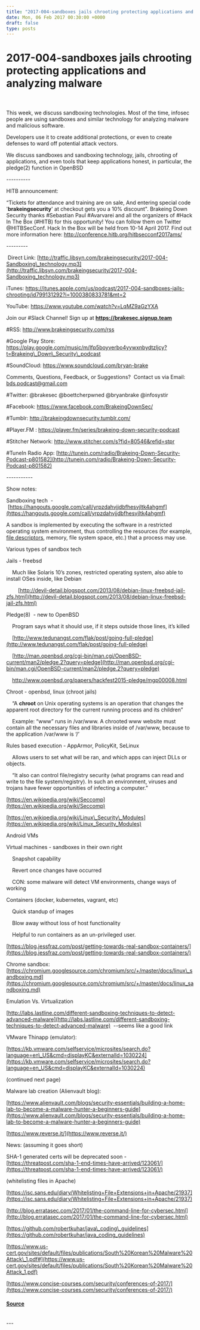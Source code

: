 ```yaml
---
title: "2017-004-sandboxes jails chrooting protecting applications and analyzing malware"
date: Mon, 06 Feb 2017 00:30:00 +0000
draft: false
type: posts
---
```

# 2017-004-sandboxes jails chrooting protecting applications and analyzing malware

<br/>

<br/>
This week, we discuss sandboxing technologies. Most of the time, infosec people are using sandboxes and similar technology for analyzing malware and malicious software.

Developers use it to create additional protections, or even to create defenses to ward off potential attack vectors.

We discuss sandboxes and sandboxing technology, jails, chrooting of applications, and even tools that keep applications honest, in particular, the pledge(2) function in OpenBSD

\----------

HITB announcement:

“Tickets for attendance and training are on sale, And entering special code '**brakeingsecurity**' at checkout gets you a 10% discount". Brakeing Down Security thanks #Sebastian Paul #Avarvarei and all the organizers of #Hack In The Box (#HITB) for this opportunity! You can follow them on Twitter @HITBSecConf. Hack In the Box will be held from 10-14 April 2017. Find out more information here: http://conference.hitb.org/hitbsecconf2017ams/  

\---------

 Direct Link: [http://traffic.libsyn.com/brakeingsecurity/2017-004-Sandboxing\_technology.mp3](http://traffic.libsyn.com/brakeingsecurity/2017-004-Sandboxing_technology.mp3)

iTunes: https://itunes.apple.com/us/podcast/2017-004-sandboxes-jails-chrooting/id799131292?i=1000380833781&mt=2

YouTube: https://www.youtube.com/watch?v=LqMZ9aGzYXA

Join our #Slack Channel! Sign up at **https://brakesec.signup.team**  
  
#RSS: http://www.brakeingsecurity.com/rss  
  
#Google Play Store: https://play.google.com/music/m/Ifp5boyverbo4yywxnbydtzljcy?t=Brakeing\_Down\_Security\_podcast  
  
#SoundCloud: https://www.soundcloud.com/bryan-brake  
  
Comments, Questions, Feedback, or Suggestions?  Contact us via Email: bds.podcast@gmail.com  
  
#Twitter: @brakesec @boettcherpwned @bryanbrake @infosystir  
  
#Facebook: https://www.facebook.com/BrakeingDownSec/  
  
#Tumblr: http://brakeingdownsecurity.tumblr.com/  
  
#Player.FM : https://player.fm/series/brakeing-down-security-podcast  
  
#Stitcher Network: http://www.stitcher.com/s?fid=80546&refid=stpr  
  
#TuneIn Radio App: [http://tunein.com/radio/Brakeing-Down-Security-Podcast-p801582](http://tunein.com/radio/Brakeing-Down-Security-Podcast-p801582)

\-----------

Show notes:

Sandboxing tech  -  [https://hangouts.google.com/call/yrpzdahvjjdbfhesvjltk4ahgmf](https://hangouts.google.com/call/yrpzdahvjjdbfhesvjltk4ahgmf)

A sandbox is implemented by executing the software in a restricted operating system environment, thus controlling the resources (for example, [file descriptors](https://en.wikipedia.org/wiki/File_descriptor), memory, file system space, etc.) that a process may use.

Various types of sandbox tech

Jails - freebsd

    Much like Solaris 10’s zones, restricted operating system, also able to install OSes inside, like Debian

        [http://devil-detail.blogspot.com/2013/08/debian-linux-freebsd-jail-zfs.html](http://devil-detail.blogspot.com/2013/08/debian-linux-freebsd-jail-zfs.html)

Pledge(8)  - new to OpenBSD

    Program says what it should use, if it steps outside those lines, it’s killed

    [http://www.tedunangst.com/flak/post/going-full-pledge](http://www.tedunangst.com/flak/post/going-full-pledge)

    [http://man.openbsd.org/cgi-bin/man.cgi/OpenBSD-current/man2/pledge.2?query=pledge](http://man.openbsd.org/cgi-bin/man.cgi/OpenBSD-current/man2/pledge.2?query=pledge)

    http://www.openbsd.org/papers/hackfest2015-pledge/mgp00008.html

Chroot - openbsd, linux (chroot jails)

    “A **chroot** on Unix operating systems is an operation that changes the apparent root directory for the current running process and its children”

    Example: “www” runs in /var/www. A chrooted www website must contain all the necessary files and libraries inside of /var/www, because to the application /var/www is ‘/’

Rules based execution - AppArmor, PolicyKit, SeLinux

    Allows users to set what will be ran, and which apps can inject DLLs or objects.

    “It also can control file/registry security (what programs can read and write to the file system/registry). In such an environment, viruses and trojans have fewer opportunities of infecting a computer.”

[https://en.wikipedia.org/wiki/Seccomp](https://en.wikipedia.org/wiki/Seccomp)

[https://en.wikipedia.org/wiki/Linux\_Security\_Modules](https://en.wikipedia.org/wiki/Linux_Security_Modules)

Android VMs

Virtual machines - sandboxes in their own right

    Snapshot capability

    Revert once changes have occurred

    CON: some malware will detect VM environments, change ways of working

Containers (docker, kubernetes, vagrant, etc)

    Quick standup of images

    Blow away without loss of host functionality

    Helpful to run containers as an un-privileged user.

[https://blog.jessfraz.com/post/getting-towards-real-sandbox-containers/](https://blog.jessfraz.com/post/getting-towards-real-sandbox-containers/)

Chrome sandbox: [https://chromium.googlesource.com/chromium/src/+/master/docs/linux\_sandboxing.md](https://chromium.googlesource.com/chromium/src/+/master/docs/linux_sandboxing.md)

Emulation Vs. Virtualization

[http://labs.lastline.com/different-sandboxing-techniques-to-detect-advanced-malware](http://labs.lastline.com/different-sandboxing-techniques-to-detect-advanced-malware)  --seems like a good link

VMware Thinapp (emulator):

[https://kb.vmware.com/selfservice/microsites/search.do?language=en\_US&cmd=displayKC&externalId=1030224](https://kb.vmware.com/selfservice/microsites/search.do?language=en_US&cmd=displayKC&externalId=1030224)

(continued next page)

Malware lab creation (Alienvault blog):

[https://www.alienvault.com/blogs/security-essentials/building-a-home-lab-to-become-a-malware-hunter-a-beginners-guide](https://www.alienvault.com/blogs/security-essentials/building-a-home-lab-to-become-a-malware-hunter-a-beginners-guide)

[https://www.reverse.it/](https://www.reverse.it/)

News: (assuming it goes short)

SHA-1 generated certs will be deprecated soon - [https://threatpost.com/sha-1-end-times-have-arrived/123061/](https://threatpost.com/sha-1-end-times-have-arrived/123061/)

(whitelisting files in Apache)

[https://isc.sans.edu/diary/Whitelisting+File+Extensions+in+Apache/21937](https://isc.sans.edu/diary/Whitelisting+File+Extensions+in+Apache/21937)

[http://blog.erratasec.com/2017/01/the-command-line-for-cybersec.html](http://blog.erratasec.com/2017/01/the-command-line-for-cybersec.html)

[https://github.com/robertkuhar/java\_coding\_guidelines](https://github.com/robertkuhar/java_coding_guidelines)

[https://www.us-cert.gov/sites/default/files/publications/South%20Korean%20Malware%20Attack\_1.pdf#](https://www.us-cert.gov/sites/default/files/publications/South%20Korean%20Malware%20Attack_1.pdf)

[https://www.concise-courses.com/security/conferences-of-2017/](https://www.concise-courses.com/security/conferences-of-2017/)

#### [Source](http://brakeingsecurity.com/2017-004-sandboxes-jails-chrooting-protecting-applications-and-analyzing-malware)

<br/>
---
